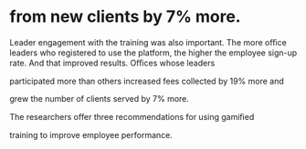 # from new clients by 7% more.

Leader engagement with the training was also important. The more oﬃce leaders who registered to use the platform, the higher the employee sign-up rate. And that improved results. Oﬃces whose leaders

participated more than others increased fees collected by 19% more and

grew the number of clients served by 7% more.

The researchers oﬀer three recommendations for using gamiﬁed

training to improve employee performance.